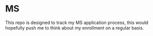 # MS
This repo is designed to track my MS application process, this would hopefully push me to think about my enrollment on a regular basis.
